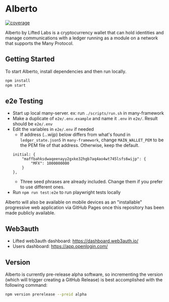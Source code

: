 # Alberto

[![coverage](https://img.shields.io/codecov/c/gh/liftedinit/alberto)](https://app.codecov.io/gh/liftedinit/alberto)

Alberto by Lifted Labs is a cryptocurrency wallet that can hold identities and
manage communications with a ledger running as a module on a network that
supports the Many Protocol.

## Getting Started

To start Alberto, install dependencies and then run locally.

```sh
npm install
npm start
```

## e2e Testing

- Start up local many-server. ex: run `./scripts/run.sh` in many-framework
- Make a duplicate of `e2e/.env.example` and name it `.env` in `e2e/`. Result
  should be `e2e/.env`
- Edit the variables in `e2e/.env` if needed
  - If address (...wijp) below differs from what's found in `ledger_state.json5`
    in `many-framework`, change `MAIN_WALLET_PEM` to be the PEM file of that
    address. Otherwise, keep the default.
  ```
  initial: {
      "maffbahksdwaqeenayy2gxke32hgb7aq4ao4wt745lsfs6wijp": {
          "MFX": 1000000000
      }
  },
  ```
  - Three seed phrases are already included. Change them if you prefer to use
    different ones.
- Run `npm run test:e2e` to run playwright tests locally

Alberto will also be available on mobile devices as an "installable" progressive
web application via GitHub Pages once this repository has been made publicly
available.

## Web3auth

- Lifted web3auth dashboard: https://dashboard.web3auth.io/
- Users dashboard: https://app.openlogin.com/

## Version

Alberto is currently pre-release alpha software, so incrementing the version
(which will trigger creating a GitHub Release) is best accomplished with the
following command:

```sh
npm version prerelease --preid alpha
```
